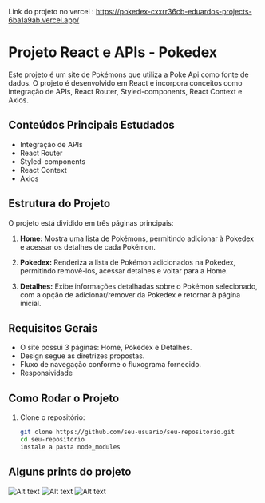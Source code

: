 Link do projeto no vercel : https://pokedex-cxxrr36cb-eduardos-projects-6ba1a9ab.vercel.app/

# Projeto React e APIs - Pokedex

Este projeto é um site de Pokémons que utiliza a Poke Api como fonte de dados. O projeto é desenvolvido em React e incorpora conceitos como integração de APIs, React Router, Styled-components, React Context e Axios.

## Conteúdos Principais Estudados

- Integração de APIs
- React Router
- Styled-components
- React Context
- Axios

## Estrutura do Projeto

O projeto está dividido em três páginas principais:

1. **Home:** Mostra uma lista de Pokémons, permitindo adicionar à Pokedex e acessar os detalhes de cada Pokémon.

2. **Pokedex:** Renderiza a lista de Pokémon adicionados na Pokedex, permitindo removê-los, acessar detalhes e voltar para a Home.

3. **Detalhes:** Exibe informações detalhadas sobre o Pokémon selecionado, com a opção de adicionar/remover da Pokedex e retornar à página inicial.

## Requisitos Gerais

- O site possui 3 páginas: Home, Pokedex e Detalhes.
- Design segue as diretrizes propostas.
- Fluxo de navegação conforme o fluxograma fornecido.
- Responsividade

## Como Rodar o Projeto

1. Clone o repositório:
   ```bash
   git clone https://github.com/seu-usuario/seu-repositorio.git
   cd seu-repositorio   
   instale a pasta node_modules

## Alguns prints do projeto

   ![Alt text](/PrintDoProjeto/Home.png) 
   ![Alt text](/PrintDoProjeto/Pokedex.png) 
   ![Alt text](/PrintDoProjeto/DetailsPage.png)

